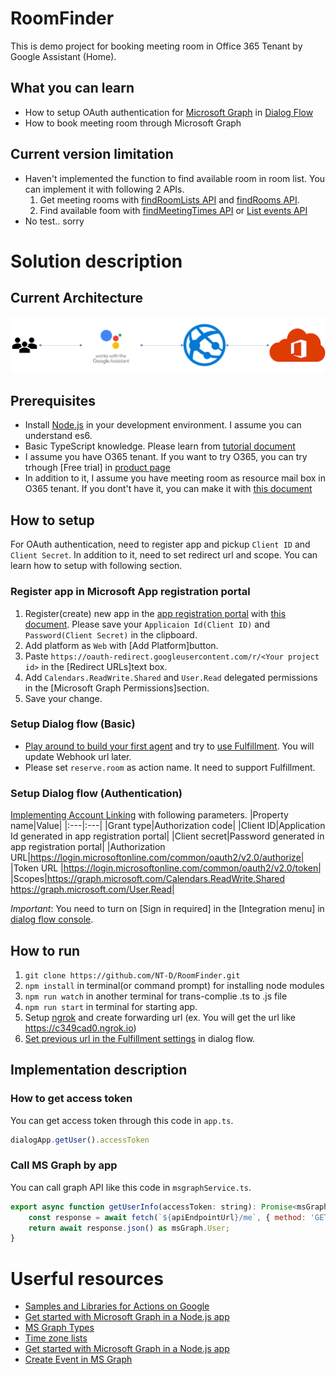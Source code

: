 # RoomFinder
This is demo project for booking meeting room in Office 365 Tenant by Google Assistant (Home).

## What you can learn
- How to setup OAuth authentication for [Microsoft Graph](https://developer.microsoft.com/en-us/graph) in [Dialog Flow](https://dialogflow.com/)
- How to book meeting room through Microsoft Graph

## Current version limitation
- Haven't implemented the function to find available room in room list. You can implement it with following 2 APIs.
    1. Get meeting rooms with [findRoomLists API](https://developer.microsoft.com/en-us/graph/docs/api-reference/beta/api/user_findroomlists) and [findRooms API](https://developer.microsoft.com/en-us/graph/docs/api-reference/beta/api/user_findrooms).
    2. Find available foom with [findMeetingTimes API](https://developer.microsoft.com/en-us/graph/docs/api-reference/v1.0/api/user_findmeetingtimes) or [List events API](https://developer.microsoft.com/en-us/graph/docs/api-reference/v1.0/api/user_list_events)
- No test.. sorry

# Solution description
## Current Architecture
![architecture](./img/architecture.png)

## Prerequisites
- Install [Node.js](https://nodejs.org/en/) in your development environment. I assume you can understand es6.
- Basic TypeScript knowledge. Please learn from [tutorial document](https://www.typescriptlang.org/docs/handbook/typescript-in-5-minutes.html)
- I assume you have O365 tenant. If you want to try O365, you can try trhough [Free trial] in [product page](https://products.office.com/en/business/office-365-enterprise-e3-business-software)
- In addition to it, I assume you have meeting room as resource mail box in O365 tenant. If you dont't have it, you can make it with [this document](https://support.office.com/en-us/article/room-and-equipment-mailboxes-9f518a6d-1e2c-4d44-93f3-e19013a1552b#ID0EABAAA=Set_it_up)

## How to setup
For OAuth authentication, need to register app and pickup `Client ID` and `Client Secret`. In addition to it, need to set redirect url and scope. You can learn how to setup with following section.

### Register app in Microsoft App registration portal
1. Register(create) new app in the [app registration portal](https://apps.dev.microsoft.com/) with [this document](https://developer.microsoft.com/en-us/graph/docs/concepts/auth_register_app_v2). Please save your `Applicaion Id(Client ID)` and `Password(Client Secret)` in the clipboard.
2. Add platform as `Web` with [Add Platform]button.
3. Paste `https://oauth-redirect.googleusercontent.com/r/<Your project id>` in the [Redirect URLs]text box.
4. Add `Calendars.ReadWrite.Shared` and `User.Read` delegated permissions in the [Microsoft Graph Permissions]section.
5. Save your change.

### Setup Dialog flow (Basic)
- [Play around to build your first agent](https://dialogflow.com/docs/getting-started/building-your-first-agent) and try to [use Fulfillment](https://dialogflow.com/docs/getting-started/basic-fulfillment-conversation). You will update Webhook url later.
-  Please set `reserve.room` as action name. It need to support Fulfillment.


### Setup Dialog flow (Authentication)
[Implementing Account Linking](https://developers.google.com/actions/identity/account-linking) with following parameters.
|Property name|Value|
|:---|:---|
|Grant type|Authorization code|
|Client ID|Application Id generated in app registration portal|
|Client secret|Password generated in app registration portal|
|Authorization URL|https://login.microsoftonline.com/common/oauth2/v2.0/authorize|
|Token URL |https://login.microsoftonline.com/common/oauth2/v2.0/token|
|Scopes|https://graph.microsoft.com/Calendars.ReadWrite.Shared https://graph.microsoft.com/User.Read|

*Important*: You need to turn on [Sign in required] in the [Integration menu] in [dialog flow console](https://console.dialogflow.com).

## How to run
1. `git clone https://github.com/NT-D/RoomFinder.git`
2. `npm install` in terminal(or command prompt) for installing node modules
3. `npm run watch` in another terminal for trans-complie .ts to .js file
4. `npm run start` in terminal for starting app.
5. Setup [ngrok](https://ngrok.com/) and create forwarding url (ex. You will get the url like https://c349cad0.ngrok.io)
6. [Set previous url in the Fulfillment settings](https://dialogflow.com/docs/getting-started/basic-fulfillment-conversation#enable_webhook_in_dialogflow) in dialog flow.

## Implementation description
### How to get access token
You can get access token through this code in `app.ts`.
```javascript
dialogApp.getUser().accessToken
```

### Call MS Graph by app
You can call graph API like this code in `msgraphService.ts`.
```javascript
export async function getUserInfo(accessToken: string): Promise<msGraph.User> {
    const response = await fetch(`${apiEndpointUrl}/me`, { method: 'GET', headers: { 'Authorization': `Bearer ${accessToken}` } });
    return await response.json() as msGraph.User;
}
```

# Userful resources
- [Samples and Libraries for Actions on Google](https://github.com/actions-on-google)
- [Get started with Microsoft Graph in a Node.js app](https://developer.microsoft.com/en-us/graph/docs/concepts/nodejs)
- [MS Graph Types](https://github.com/microsoftgraph/msgraph-typescript-typings)
- [Time zone lists](https://docs.microsoft.com/en-us/windows-hardware/manufacture/desktop/default-time-zones)
- [Get started with Microsoft Graph in a Node.js app](https://developer.microsoft.com/en-us/graph/docs/concepts/nodejs)
- [Create Event in MS Graph](https://developer.microsoft.com/en-us/graph/docs/api-reference/v1.0/api/user_post_events#request-headers)